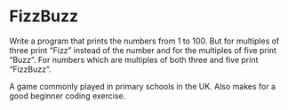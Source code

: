 # FizzBuzz

Write a program that prints the numbers from 1 to 100. 
But for multiples of three print “Fizz” instead of the number and for the multiples of five print “Buzz”. 
For numbers which are multiples of both three and five print “FizzBuzz”.

A game commonly played in primary schools in the UK.
Also makes for a good beginner coding exercise.

